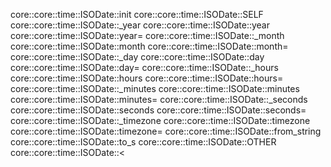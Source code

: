 core::core::time::ISODate::init
core::core::time::ISODate::SELF
core::core::time::ISODate::_year
core::core::time::ISODate::year
core::core::time::ISODate::year=
core::core::time::ISODate::_month
core::core::time::ISODate::month
core::core::time::ISODate::month=
core::core::time::ISODate::_day
core::core::time::ISODate::day
core::core::time::ISODate::day=
core::core::time::ISODate::_hours
core::core::time::ISODate::hours
core::core::time::ISODate::hours=
core::core::time::ISODate::_minutes
core::core::time::ISODate::minutes
core::core::time::ISODate::minutes=
core::core::time::ISODate::_seconds
core::core::time::ISODate::seconds
core::core::time::ISODate::seconds=
core::core::time::ISODate::_timezone
core::core::time::ISODate::timezone
core::core::time::ISODate::timezone=
core::core::time::ISODate::from_string
core::core::time::ISODate::to_s
core::core::time::ISODate::OTHER
core::core::time::ISODate::<